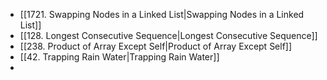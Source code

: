 - [[1721. Swapping Nodes in a Linked List|Swapping Nodes in a Linked List]]
- [[128. Longest Consecutive Sequence|Longest Consecutive Sequence]]
- [[238. Product of Array Except Self|Product of Array Except Self]]
- [[42. Trapping Rain Water|Trapping Rain Water]]
- 